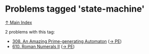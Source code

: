 # Problems tagged 'state-machine'

[↑ Main Index](../README.md)

2 problems with this tag:

- [308. An Amazing Prime-generating Automaton](../problems/308.md) ([→ PE](https://projecteuler.net/problem=308))
- [610. Roman Numerals II](../problems/610.md) ([→ PE](https://projecteuler.net/problem=610))
